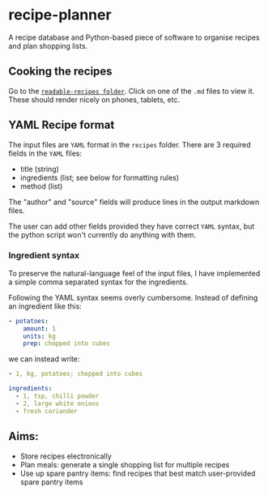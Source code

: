 # recipe-planner
A recipe database and Python-based piece of software to organise recipes and plan shopping lists. 

## Cooking the recipes
Go to the [`readable-recipes folder`](https://github.com/binnev/recipe-planner/tree/master/readable-recipes). Click on one of the `.md` files to view it. These should render nicely on phones, tablets, etc. 

## YAML Recipe format
The input files are `YAML` format in the `recipes` folder. There are 3 required fields in the `YAML` files: 
- title (string)
- ingredients (list; see below for formatting rules)
- method (list)

The "author" and "source" fields will produce lines in the output markdown files. 

The user can add other fields provided they have correct `YAML` syntax, but the python script won't currently do anything with them.

### Ingredient syntax
To preserve the natural-language feel of the input files, I have implemented a simple comma separated syntax for the ingredients. 

Following the YAML syntax seems overly cumbersome. Instead of defining an ingredient like this: 
```yaml
- potatoes:
    amount: 1
    units: kg
    prep: chopped into cubes
```
we can instead write: 
```yaml
- 1, kg, potatoes; chopped into cubes
```

```yaml
ingredients:
  - 1, tsp, chilli powder
  - 2, large white onions
  - fresh coriander
```

## Aims: 
- Store recipes electronically
- Plan meals: generate a single shopping list for multiple recipes
- Use up spare pantry items: find recipes that best match user-provided spare pantry items
<!--stackedit_data:
eyJoaXN0b3J5IjpbLTEwOTU4MDc3MTNdfQ==
-->